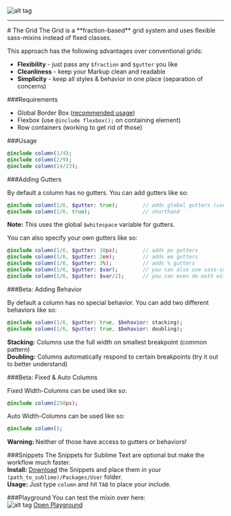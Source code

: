 ![alt tag](https://dl.dropboxusercontent.com/u/7534528/HFC/Relay/devices.jpg)
<hr>
# The Grid
The Grid is a **fraction-based** grid system and uses flexible sass-mixins instead of fixed classes.<br>

This approach has the following advantages over conventional grids:<br>

- **Flexibility** - just pass any ```$fraction``` and ```$gutter``` you like
- **Cleanliness** - keep your Markup clean and readable
- **Simplicity** - keep all styles & behavior in one place (separation of concerns)



###Requirements
- Global Border Box ([recommended usage](https://css-tricks.com/inheriting-box-sizing-probably-slightly-better-best-practice/))
- Flexbox (use ```@include flexbox();``` on containing element)
- Row containers (working to get rid of those)



###Usage

```sass
@include column(1/4);
@include column(2/9);
@include column(14/23);
```



###Adding Gutters

By default a column has no gutters. You can add gutters like so:

```sass
@include column(1/6, $gutter: true); 		// adds global gutters (use: 'true' or 'false')
@include column(1/6, true); 				// shorthand 
```
**Note:** This uses the global ```$whitespace``` variable for gutters.

You can also specify your own gutters like so:
```sass
@include column(1/6, $gutter: 10px); 		// adds px gutters
@include column(1/6, $gutter: 2em); 		// adds em gutters
@include column(1/6, $gutter: 3%); 			// adds % gutters
@include column(1/6, $gutter: $var); 		// you can also use sass-variables
@include column(1/6, $gutter: $var/2); 		// you can even do math with them
```



###Beta: Adding Behavior

By default a column has no special behavior. You can add two different behaviors like so:

```sass
@include column(1/6, $gutter: true, $behavior: stacking);
@include column(1/6, $gutter: true, $behavior: doubling);
```
**Stacking:** Columns use the full width on smallest breakpoint (common pattern) <br>
**Doubling:** Columns automatically respond to certain breakpoints (try it out to better understand)




###Beta: Fixed & Auto Columns

Fixed Width-Columns can be used like so:

```sass
@include column(250px);
```

Auto Width-Columns can be used like so:

```sass
@include column();
```

**Warning:** Neither of those have access to gutters or behaviors! 




###Snippets
The Snippets for Sublime Text are optional but make the workflow much faster. <br>
**Install:** [Download](https://dl.dropboxusercontent.com/u/7534528/HFC/Relay/snippets.zip) the Snippets and place them in your `(path_to_sublime)/Packages/User` folder.<br>
**Usage:** Just type `column` and hit `TAB` to place your include.

###Playground
You can test the mixin over here:<br>
![alt tag](https://dl.dropboxusercontent.com/u/7534528/HFC/Relay/code-playground.svg)
[Open Playground](http://codepen.io/NilsDannemann/pen/MKZQxe?editors=1100)